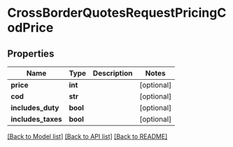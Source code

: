 # CrossBorderQuotesRequestPricingCodPrice

## Properties
Name | Type | Description | Notes
------------ | ------------- | ------------- | -------------
**price** | **int** |  | [optional] 
**cod** | **str** |  | [optional] 
**includes_duty** | **bool** |  | [optional] 
**includes_taxes** | **bool** |  | [optional] 

[[Back to Model list]](../README.md#documentation-for-models) [[Back to API list]](../README.md#documentation-for-api-endpoints) [[Back to README]](../README.md)


